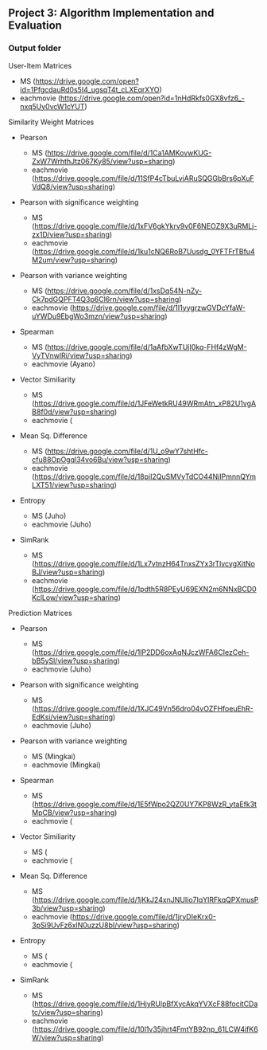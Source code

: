 ## Project 3: Algorithm Implementation and Evaluation
### Output folder

User-Item Matrices

+ MS (https://drive.google.com/open?id=1PfgcdauRd0s5I4_ugsqT4t_cLXEqrXYO)
+ eachmovie (https://drive.google.com/open?id=1nHdRkfs0GX8vfz6_-nxq5Uy0vcW1cYUT)

Similarity Weight Matrices

- Pearson

    + MS (https://drive.google.com/file/d/1Ca1AMKovwKUG-ZxW7WrhthJtz067Ky85/view?usp=sharing)
    + eachmovie (https://drive.google.com/file/d/11SfP4cTbuLvjARuSQGGbBrs6pXuFVdQ8/view?usp=sharing)

- Pearson with significance weighting

    + MS (https://drive.google.com/file/d/1xFV6gkYkrv9v0F6NEOZ9X3uRMLj-zx1D/view?usp=sharing)
    + eachmovie (https://drive.google.com/file/d/1ku1cNQ6RoB7Uusdg_0YFTFrTBfu4M2um/view?usp=sharing)

- Pearson with variance weighting

    + MS (https://drive.google.com/file/d/1xsDq54N-nZy-Ck7pdGQPFT4Q3p6Cl6rn/view?usp=sharing)
    + eachmovie (https://drive.google.com/file/d/1I1yygrzwGVDcYfaW-uYWDu9EbgWo3mzn/view?usp=sharing)

- Spearman

    + MS (https://drive.google.com/file/d/1aAfbXwTUjI0kq-FHf4zWgM-VyTVnwlRi/view?usp=sharing)
    + eachmovie (Ayano)

- Vector Similiarity

    + MS (https://drive.google.com/file/d/1JFeWetkRU49WRmAtn_xP82U1vgAB8f0d/view?usp=sharing)
    + eachmovie (

- Mean Sq. Difference

    + MS (https://drive.google.com/file/d/1U_o9wY7shtHfc-cfu88OpOgql34vo6Bu/view?usp=sharing)
    + eachmovie (https://drive.google.com/file/d/18piI2QuSMVyTdCO44NjIPmnnQYmLXT51/view?usp=sharing)

- Entropy
    
    + MS (Juho)
    + eachmovie (Juho)

- SimRank

    + MS (https://drive.google.com/file/d/1Lx7vtnzH64TnxsZYx3rTlvcygXitNoBJ/view?usp=sharing)
    + eachmovie (https://drive.google.com/file/d/1pdth5R8PEyU69EXN2m6NNxBCD0KclLow/view?usp=sharing)

Prediction Matrices

- Pearson

    + MS (https://drive.google.com/file/d/1lP2DD6oxAqNJczWFA6CIezCeh-bB5ySl/view?usp=sharing)
    + eachmovie (Juho)

- Pearson with significance weighting

    + MS (https://drive.google.com/file/d/1XJC49Vn56dro04vOZFHfoeuEhR-EdKsi/view?usp=sharing)
    + eachmovie (Juho)

- Pearson with variance weighting

    + MS (Mingkai)
    + eachmovie (Mingkai)

- Spearman

    + MS (https://drive.google.com/file/d/1E5fWpo2QZ0UY7KP8WzR_ytaEfk3tMpCB/view?usp=sharing)
    + eachmovie (

- Vector Similiarity

    + MS (
    + eachmovie (

- Mean Sq. Difference

    + MS (https://drive.google.com/file/d/1jKkJ24xnJNUIio7IqYlRFkqQPXmusP3b/view?usp=sharing)
    + eachmovie (https://drive.google.com/file/d/1jryDIeKrx0-3pSi9UvFz6xlN0uzzU8bI/view?usp=sharing)

- Entropy
    
    + MS (
    + eachmovie (

- SimRank

    + MS (https://drive.google.com/file/d/1HjyRUlpBfXycAkqYVXcF88focitCDatc/view?usp=sharing)
    + eachmovie (https://drive.google.com/file/d/10l1v35jhrt4FmtYB92np_61LCW4ifK6W/view?usp=sharing)

